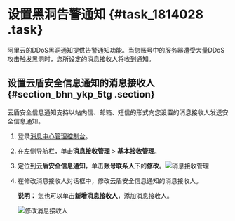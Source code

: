 # 设置黑洞告警通知 {#task_1814028 .task}

阿里云的DDoS黑洞通知提供告警通知功能。当您账号中的服务器遭受大量DDoS攻击触发黑洞时，您所设定的消息接收人将收到通知。

## 设置云盾安全信息通知的消息接收人 {#section_bhn_ykp_5tg .section}

云盾安全信息通知支持以站内信、邮箱、短信的形式向您设置的消息接收人发送安全信息通知。

1.  登录[消息中心管理控制台](https://notifications.console.aliyun.com)。
2.  在左侧导航栏，单击**消息接收管理** \> **基本接收管理**。
3.  定位到**云盾安全信息通知**，单击**账号联系人**下的**修改**。![消息接收管理](http://static-aliyun-doc.oss-cn-hangzhou.aliyuncs.com/assets/img/79456/156637927134135_zh-CN.png)


4.  在修改消息接收人对话框中，修改云盾安全信息通知的消息接收人。 

    **说明：** 您也可以单击**新增消息接收人**，添加消息接收人。

    ![修改消息接收人](http://static-aliyun-doc.oss-cn-hangzhou.aliyuncs.com/assets/img/79456/156637927134136_zh-CN.png)


